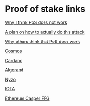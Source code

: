 Proof of stake links
===========

[Why I think PoS does not work](https://github.com/zack-bitcoin/amoveo/blob/master/docs/other_blockchains/proof_of_stake.md)

[A plan on how to actually do this attack](https://github.com/zack-bitcoin/amoveo/blob/master/docs/other_blockchains/RCO.md)

[Why others think that PoS does work](https://github.com/zack-bitcoin/amoveo/blob/master/docs/other_blockchains/the_defence_of_pos.md)

[Cosmos](https://github.com/zack-bitcoin/amoveo/blob/master/docs/other_blockchains/cosmos.md)

[Cardano](https://github.com/zack-bitcoin/amoveo/blob/master/docs/other_blockchains/ouroboros.md)

[Algorand](https://github.com/zack-bitcoin/amoveo/blob/master/docs/other_blockchains/algorand.md)

[Nyzo](https://github.com/zack-bitcoin/amoveo/blob/master/docs/other_blockchains/nyzo.md)

[IOTA](https://github.com/zack-bitcoin/amoveo/blob/master/docs/other_blockchains/iota.md)

[Ethereum Casper FFG](https://github.com/zack-bitcoin/amoveo/blob/master/docs/other_blockchains/ethereum_casper_ffg.md)

